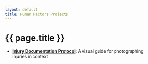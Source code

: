 ```yaml
---
layout: default
title: Human Factors Projects
---
```

# {{ page.title }} #
- __[Injury Documentation Protocol](/projects/injury-documentation-protocol)__: A visual guide for photographing injuries in context
